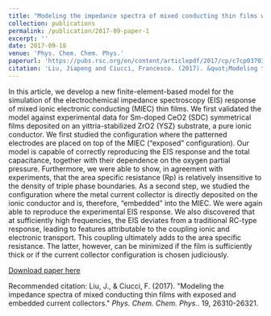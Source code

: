 ```yaml
---
title: "Modeling the impedance spectra of mixed conducting thin films with exposed and embedded current collectors"
collection: publications
permalink: /publication/2017-09-paper-1
excerpt: ''
date: 2017-09-18
venue: 'Phys. Chem. Chem. Phys.'
paperurl: 'https://pubs.rsc.org/en/content/articlepdf/2017/cp/c7cp03703a'
citation: 'Liu, Jiapeng and Ciucci, Francesco. (2017). &quot;Modeling the impedance spectra of mixed conducting thin films with exposed and embedded current collectors.&quot; <i>Phys. Chem. Chem. Phys.</i>. 19, 26310-26321.'
---
```

In this article, we develop a new finite-element-based model for the simulation of the electrochemical impedance spectroscopy (EIS) response of mixed ionic electronic conducting (MIEC) thin films. We first validated the model against experimental data for Sm-doped CeO2 (SDC) symmetrical films deposited on an yittria-stabilized ZrO2 (YSZ) substrate, a pure ionic conductor. We first studied the configuration where the patterned electrodes are placed on top of the MIEC (“exposed” configuration). Our model is capable of correctly reproducing the EIS response and the total capacitance, together with their dependence on the oxygen partial pressure. Furthermore, we were able to show, in agreement with experiments, that the area specific resistance (Rp) is relatively insensitive to the density of triple phase boundaries. As a second step, we studied the configuration where the metal current collector is directly deposited on the ionic conductor and is, therefore, “embedded” into the MIEC. We were again able to reproduce the experimental EIS response. We also discovered that at sufficiently high frequencies, the EIS deviates from a traditional RC-type response, leading to features attributable to the coupling ionic and electronic transport. This coupling ultimately adds to the area specific resistance. The latter, however, can be minimized if the film is sufficiently thick or if the current collector configuration is chosen judiciously.

[Download paper here](http://jiapeng-liu.github.io/files/paper1.pdf)

Recommended citation: Liu, J., & Ciucci, F. (2017). "Modeling the impedance spectra of mixed conducting thin films with exposed and embedded current collectors." <i>Phys. Chem. Chem. Phys.</i>. 19, 26310-26321.